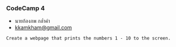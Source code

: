 ### CodeCamp 4

- นายก้องภพ กล่ำคำ
- kkamkham@gmail.com

```
Create a webpage that prints the numbers 1 - 10 to the screen.
```
